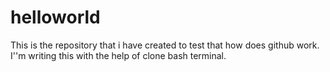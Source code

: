 # helloworld

This is the repository that i have created to test that how does github work. I''m writing this with the help of clone bash terminal.


